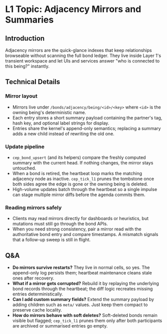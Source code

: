 # L1 Topic: Adjacency Mirrors and Summaries

## Introduction
Adjacency mirrors are the quick-glance indexes that keep relationships browseable without scanning the full bond ledger. They live inside Layer 1's transient workspace and let UIs and services answer "who is connected to this being?" instantly.

## Technical Details
### Mirror layout
- Mirrors live under `/bonds/adjacency/being/<id>/<key>` where `<id>` is the owning being's deterministic name.
- Each entry stores a short summary payload containing the partner's tag, hash key, and optional label strings for display.
- Entries share the kernel's append-only semantics; replacing a summary adds a new child instead of rewriting the old one.

### Update pipeline
- `cep_bond_upsert` (and its helpers) compare the freshly computed summary with the current head. If nothing changes, the mirror stays untouched.
- When a bond is retired, the heartbeat loop marks the matching adjacency node as inactive. `cep_tick_l1` prunes the tombstone once both sides agree the edge is gone or the owning being is deleted.
- High-volume updates batch through the heartbeat so a single impulse can stage multiple mirror diffs before the agenda commits them.

### Reading mirrors safely
- Clients may read mirrors directly for dashboards or heuristics, but mutations must still go through the bond APIs.
- When you need strong consistency, pair a mirror read with the authoritative bond entry and compare timestamps. A mismatch signals that a follow-up sweep is still in flight.

## Q&A
- **Do mirrors survive restarts?** They live in normal cells, so yes. The append-only log persists them; heartbeat maintenance cleans stale ones after recovery.
- **What if a mirror gets corrupted?** Rebuild it by replaying the underlying bond records through the heartbeat; the diff logic recreates missing entries deterministically.
- **Can I add custom summary fields?** Extend the summary payload by adding children such as `meta/` values. Just keep them compact to preserve cache locality.
- **How do mirrors behave with soft deletes?** Soft-deleted bonds remain visible but flagged; `cep_tick_l1` prunes them only after both participants are archived or summarised entries go empty.
